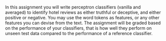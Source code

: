 In this assignment you will write perceptron classifiers (vanilla and averaged) to identify hotel reviews as either truthful or deceptive, and either positive or negative. You may use the word tokens as features, or any other features you can devise from the text. The assignment will be graded based on the performance of your classifiers, that is how well they perform on unseen test data compared to the performance of a reference classifier. 
